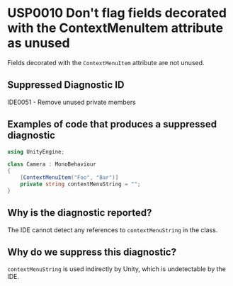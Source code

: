 # USP0010 Don't flag fields decorated with the ContextMenuItem attribute as unused

Fields decorated with the `ContextMenuItem` attribute are not unused.

## Suppressed Diagnostic ID

IDE0051 - Remove unused private members

## Examples of code that produces a suppressed diagnostic
```csharp
using UnityEngine;

class Camera : MonoBehaviour
{
    [ContextMenuItem("Foo", "Bar")]
    private string contextMenuString = "";
}
```

## Why is the diagnostic reported?

The IDE cannot detect any references to `contextMenuString` in the class.

## Why do we suppress this diagnostic?

`contextMenuString` is used indirectly by Unity, which is undetectable by the IDE.